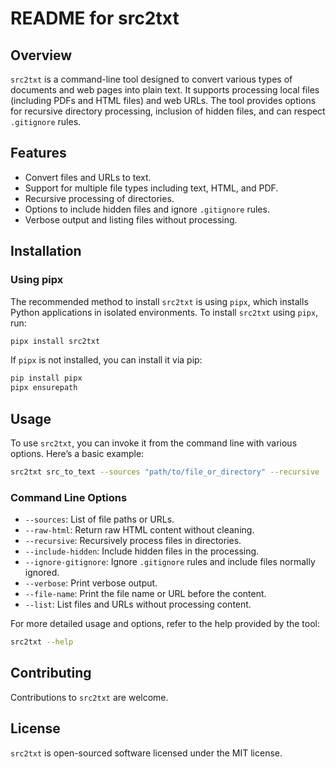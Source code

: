 # README for src2txt

## Overview

`src2txt` is a command-line tool designed to convert various types of documents and web pages into plain text. It supports processing local files (including PDFs and HTML files) and web URLs. The tool provides options for recursive directory processing, inclusion of hidden files, and can respect `.gitignore` rules.

## Features

- Convert files and URLs to text.
- Support for multiple file types including text, HTML, and PDF.
- Recursive processing of directories.
- Options to include hidden files and ignore `.gitignore` rules.
- Verbose output and listing files without processing.

## Installation

### Using pipx

The recommended method to install `src2txt` is using `pipx`, which installs Python applications in isolated environments. To install `src2txt` using `pipx`, run:

```bash
pipx install src2txt
```

If `pipx` is not installed, you can install it via pip:

```bash
pip install pipx
pipx ensurepath
```

## Usage

To use `src2txt`, you can invoke it from the command line with various options. Here’s a basic example:

```bash
src2txt src_to_text --sources "path/to/file_or_directory" --recursive
```

### Command Line Options

- `--sources`: List of file paths or URLs.
- `--raw-html`: Return raw HTML content without cleaning.
- `--recursive`: Recursively process files in directories.
- `--include-hidden`: Include hidden files in the processing.
- `--ignore-gitignore`: Ignore `.gitignore` rules and include files normally ignored.
- `--verbose`: Print verbose output.
- `--file-name`: Print the file name or URL before the content.
- `--list`: List files and URLs without processing content.

For more detailed usage and options, refer to the help provided by the tool:

```bash
src2txt --help
```

## Contributing

Contributions to `src2txt` are welcome.

## License

`src2txt` is open-sourced software licensed under the MIT license.

